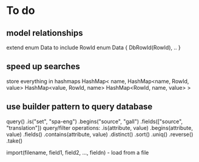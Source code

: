 To do
=====

model relationships
-------------------
extend enum Data to include RowId
    enum Data {
	DbRowId(RowId),
	..
    }

speed up searches
-----------------
store everything in hashmaps
    HashMap<
	name,
	HashMap<name, RowId, value>
	HashMap<value, RowId, name>
	HashMap<RowId, name, value>
    >

use builder pattern to query database
-------------------------------------
query()
    .is("set", "spa-eng")
    .begins("source", "gall")
    .fields(["source", "translation"])
query/filter operations:
    .is(attribute, value)
    .begins(attribute, value)
    .fields()
    .contains(attribute, value)
    .distinct()
    .sort()
    .uniq()
    .reverse()
    .take()

import(filename, field1, field2, ..., fieldn) - load from a file
